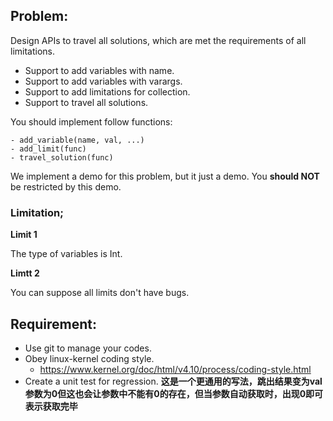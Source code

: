 ## Problem:

Design APIs to travel all solutions, which are met the requirements of all
limitations.

- Support to add variables with name.
- Support to add variables with varargs.
- Support to add limitations for collection.
- Support to travel all solutions.

You should implement follow functions:
```
- add_variable(name, val, ...)
- add_limit(func)
- travel_solution(func)
```

We implement a demo for this problem, but it just a demo. You **should NOT** be
restricted by this demo.


### Limitation;

**Limit 1**

The type of variables is Int.

**Limtt 2**

You can suppose all limits don't have bugs.


## Requirement:

- Use git to manage your codes.
- Obey linux-kernel coding style.
  - https://www.kernel.org/doc/html/v4.10/process/coding-style.html
- Create a unit test for regression.
**这是一个更通用的写法，跳出结果变为val参数为0但这也会让参数中不能有0的存在，但当参数自动获取时，出现0即可表示获取完毕**